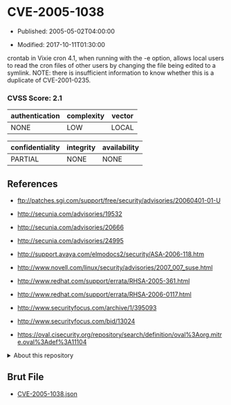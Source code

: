 # CVE-2005-1038

- Published: 2005-05-02T04:00:00

- Modified: 2017-10-11T01:30:00

crontab in Vixie cron 4.1, when running with the -e option, allows local users to read the cron files of other users by changing the file being edited to a symlink.  NOTE: there is insufficient information to know whether this is a duplicate of CVE-2001-0235.

### CVSS Score: **2.1**

| authentication | complexity | vector |
| --- | --- | --- |
| NONE | LOW | LOCAL |

| confidentiality | integrity | availability |
| --- | --- | --- |
| PARTIAL | NONE | NONE |

## References

* ftp://patches.sgi.com/support/free/security/advisories/20060401-01-U

* http://secunia.com/advisories/19532

* http://secunia.com/advisories/20666

* http://secunia.com/advisories/24995

* http://support.avaya.com/elmodocs2/security/ASA-2006-118.htm

* http://www.novell.com/linux/security/advisories/2007_007_suse.html

* http://www.redhat.com/support/errata/RHSA-2005-361.html

* http://www.redhat.com/support/errata/RHSA-2006-0117.html

* http://www.securityfocus.com/archive/1/395093

* http://www.securityfocus.com/bid/13024

* https://oval.cisecurity.org/repository/search/definition/oval%3Aorg.mitre.oval%3Adef%3A11104

<details>
<summary>About this repository</summary> 

  This repository is part of the project [Live Hack CVE](https://github.com/Live-Hack-CVE). Main website can be found [www.live-hack.org](https://www.live-hack.org) 
  
  Made by [Sn0wAlice](https://github.com/Sn0wAlice) for the people that care about security and need to have a feed of the latest CVEs. Hope you enjoy it, don't forget to star the repo and follow me on [Twitter](https://twitter.com/Sn0wAlice) and [Github](https://github.com/Sn0wAlice). And that is my [personnal website](https://www.alice-snow.me/)

  - [Home Page](https://github.com/Live-Hack-CVE)
  - [Framework](https://github.com/Live-Hack-CVE/cve-framework)
  - [CVE database](https://github.com/Live-Hack-CVE/full_database)
  - [Changelog](https://github.com/Live-Hack-CVE/Changelog)
</details>

## Brut File

* [CVE-2005-1038.json](https://raw.githubusercontent.com/Live-Hack-CVE/full_database/main/cves/2005/CVE-2005-1038.json)

